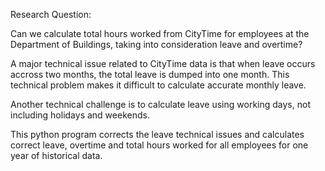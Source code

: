 Research Question:

Can we calculate total hours worked from CityTime for employees at the Department of Buildings, taking into consideration leave and overtime?

A major technical issue related to CityTime data is that when leave occurs accross two months, the total leave is dumped into one month. This technical problem makes it difficult to calculate accurate monthly leave.

Another technical challenge is to calculate leave using working days, not including holidays and weekends.

This python program corrects the leave technical issues and calculates correct leave, overtime and total hours worked for all employees for one year of historical data. 
